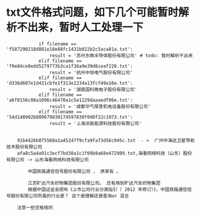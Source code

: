 # txt文件格式问题，如下几个可能暂时解析不出来，暂时人工处理一下
                if filename == 'f587290218d881e18e88fc1431b022b2c5aca81a.txt':
                    result = '苏州东微半导体股份有限公司' # todo: 暂时解析不出来
                elif filename == 'f9e84ce0edd5279773b3ca1f36a9e39d6ceaf220.txt':
                    result = '杭州中恒电气股份有限公司'
                elif filename == 'd336d607e1d431cbfe1f313e2234a13fcf49a16e.txt':
                    result = '湖南国科微电子股份有限公司'
                elif filename == 'a6f8156c08a1096c46470a1c5e1229daaaedf06e.txt':
                    result = '成都华气厚普机电设备股份有限公司'
                elif filename == '54d148902b889679830174597830f0d0f22c1073.txt':
                    result = '上海派能能源科技股份有限公司'

                
        91b4426b075560a1a45247f9cfa9fa73d56c945c.txt  - >  广州中海达卫星导航技术股份有限公司
        afa8c5a4a91c3ecf7bd38a1c1f09b8a68e472909.txt,海看网络科技（山东）股份有限公司 -> 山东海看网络科技有限公司

            中国铁路通信信号股份有限公司 ， 原来有 。

            江苏旷达汽车织物集团股份有限公司， 还有用到旷达汽车织物集团
            根据中国证监会颁布《上市公司行业分类指引（ 2012 年修订）》，中国铁路通信信号股份有限公司所属的行业是？ 这个是理解还是查询or 混合

        注意一些空格啥的